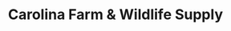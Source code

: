 ---
title: "Carolina Farm & Wildlife Supply"
url: /pauline/carolina-farm-and-wildlife-supply/
shop: general
---